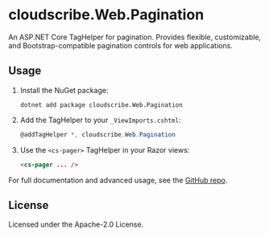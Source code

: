 # cloudscribe.Web.Pagination

An ASP.NET Core TagHelper for pagination. Provides flexible, customizable, and Bootstrap-compatible pagination controls for web applications.

## Usage

1. Install the NuGet package:
   ```shell
   dotnet add package cloudscribe.Web.Pagination
   ```
2. Add the TagHelper to your `_ViewImports.cshtml`:
   ```csharp
   @addTagHelper *, cloudscribe.Web.Pagination
   ```
3. Use the `<cs-pager>` TagHelper in your Razor views:
   ```html
   <cs-pager ... />
   ```

For full documentation and advanced usage, see the [GitHub repo](https://github.com/joeaudette/cloudscribe.Web.Pagination).

## License

Licensed under the Apache-2.0 License.
